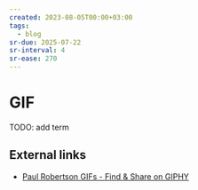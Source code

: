 ```yaml
---
created: 2023-08-05T00:00+03:00
tags:
  - blog
sr-due: 2025-07-22
sr-interval: 4
sr-ease: 270
---
```


# GIF

TODO: add term

## External links

- [Paul Robertson GIFs - Find &amp; Share on GIPHY](https://giphy.com/paulrobertson)
